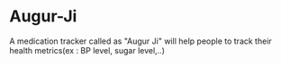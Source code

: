 # Augur-Ji
A medication tracker called as "Augur Ji" will help people to track their health metrics(ex : BP level, sugar level,..)
